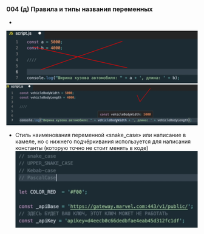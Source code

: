### **004 (д) Правила и типы названия переменных**

-
![](_png/Pasted%20image%2020220908194439.png)![](_png/Pasted%20image%2020220908194444.png)
- Стиль наименования переменной «snake_case» или написание в камеле, но с нижнего подчёркивания используется для написания константы (которую точно не стоит менять в коде)
![](_png/Pasted%20image%2020220908194452.png)